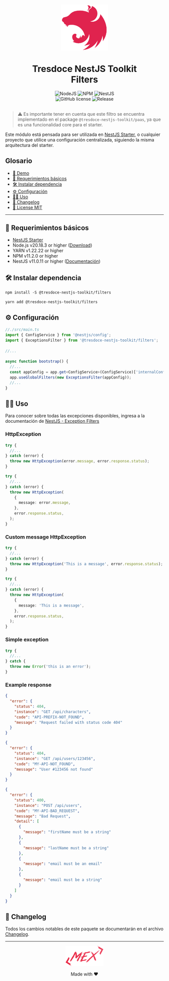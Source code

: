 <div align="center">
    <img alt="nestjs-logo" width="150" height="auto" src="https://raw.githubusercontent.com/tresdoce/tresdoce-nestjs-toolkit/master/.readme-static/iso-nestjs.svg" />
    <h1>Tresdoce NestJS Toolkit<br/>Filters</h1>
</div>

<div align="center">
    <img src="https://img.shields.io/static/v1.svg?style=flat&label=NodeJS&message=v20.18.3&labelColor=339933&color=757575&logoColor=FFFFFF&logo=Node.js" alt="NodeJS"/>
    <img src="https://img.shields.io/static/v1.svg?style=flat&label=NPM&message=v11.2.0&labelColor=CB3837&logoColor=FFFFFF&color=757575&logo=npm" alt="NPM"/>
    <img src="https://img.shields.io/static/v1.svg?style=flat&label=NestJS&message=v11.0.11&labelColor=E0234E&logoColor=FFFFFF&color=757575&logo=Nestjs" alt="NestJS"/><br/>
    <img src="https://img.shields.io/github/license/tresdoce/tresdoce-nestjs-toolkit?style=flat" alt="GitHub license" >
    <img alt="Release" src="https://img.shields.io/npm/v/@tresdoce-nestjs-toolkit/filters.svg">
    <br/>
</div>
<br/>

> ⚠️ Es importante tener en cuenta que este filtro se encuentra implementado en el
> package `@tresdoce-nestjs-toolkit/paas`, ya que es una funcionalidad core para el starter.

Este módulo está pensada para ser utilizada en [NestJS Starter](https://github.com/rudemex/nestjs-starter), o cualquier
proyecto que utilice una configuración centralizada, siguiendo la misma arquitectura del starter.

## Glosario

- [🥳 Demo](https://nestjs-starter.tresdoce.com.ar/v1/docs)
- [📝 Requerimientos básicos](#basic-requirements)
- [🛠️ Instalar dependencia](#install-dependencies)
- [⚙️ Configuración](#configurations)
- [👨‍💻 Uso](#use)
- [📄 Changelog](./CHANGELOG.md)
- [📜 License MIT](./license.md)

---

<a name="basic-requirements"></a>

## 📝 Requerimientos básicos

- [NestJS Starter](https://github.com/rudemex/nestjs-starter)
- Node.js v20.18.3 or higher ([Download](https://nodejs.org/es/download/))
- YARN v1.22.22 or higher
- NPM v11.2.0 or higher
- NestJS v11.0.11 or higher ([Documentación](https://nestjs.com/))

<a name="install-dependencies"></a>

## 🛠️ Instalar dependencia

```
npm install -S @tresdoce-nestjs-toolkit/filters
```

```
yarn add @tresdoce-nestjs-toolkit/filters
```

<a name="configurations"></a>

## ⚙️ Configuración

```typescript
//./src/main.ts
import { ConfigService } from '@nestjs/config';
import { ExceptionsFilter } from '@tresdoce-nestjs-toolkit/filters';

//...

async function bootstrap() {
  //...
  const appConfig = app.get<ConfigService>(ConfigService)['internalConfig']['config'];
  app.useGlobalFilters(new ExceptionsFilter(appConfig));
  //...
}
```

<a name="use"></a>

## 👨‍💻 Uso

Para conocer sobre todas las excepciones disponibles, ingresa a la documentación
de [NestJS - Exception Filters](https://docs.nestjs.com/exception-filters#built-in-http-exceptions)

### HttpException

```typescript
try {
  //...
} catch (error) {
  throw new HttpException(error.message, error.response.status);
}
```

```typescript
try {
  //...
} catch (error) {
  throw new HttpException(
    {
      message: error.message,
    },
    error.response.status,
  );
}
```

### Custom message HttpException

```typescript
try {
  //...
} catch (error) {
  throw new HttpException('This is a message', error.response.status);
}
```

```typescript
try {
  //...
} catch (error) {
  throw new HttpException(
    {
      message: 'This is a message',
    },
    error.response.status,
  );
}
```

### Simple exception

```typescript
try {
  //...
} catch {
  throw new Error('this is an error');
}
```

### Example response

```json
{
  "error": {
    "status": 404,
    "instance": "GET /api/characters",
    "code": "API-PREFIX-NOT_FOUND",
    "message": "Request failed with status code 404"
  }
}
```

```json
{
  "error": {
    "status": 404,
    "instance": "GET /api/users/123456",
    "code": "MY-API-NOT_FOUND",
    "message": "User #123456 not found"
  }
}
```

```json
{
  "error": {
    "status": 400,
    "instance": "POST /api/users",
    "code": "MY-API-BAD_REQUEST",
    "message": "Bad Request",
    "detail": [
      {
        "message": "firstName must be a string"
      },
      {
        "message": "lastName must be a string"
      },
      {
        "message": "email must be an email"
      },
      {
        "message": "email must be a string"
      }
    ]
  }
}
```

## 📄 Changelog

Todos los cambios notables de este paquete se documentarán en el archivo [Changelog](./CHANGELOG.md).

---

<div align="center">
    <a href="mailto:mdelgado@tresdoce.com.ar" target="_blank" alt="Send an email">
        <img src="https://raw.githubusercontent.com/tresdoce/tresdoce-nestjs-toolkit/ab924d5bdd9a9b9acb3ca5721d4ce977c6b7f680/.readme-static/logo-mex-red.svg" width="120" alt="Logo - Mex" />
    </a><br/>
    <p>Made with ❤</p>
</div>
